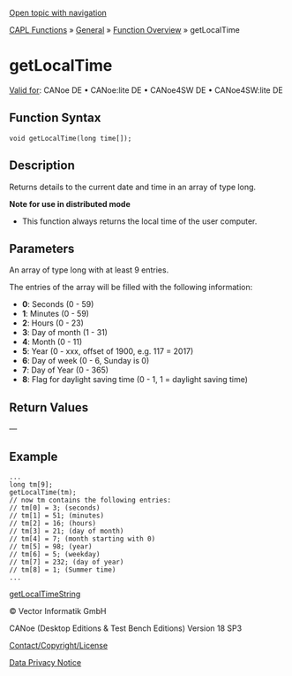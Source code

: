 [Open topic with navigation](../../../../../CANoeDEFamily.htm#Topics/CAPLFunctions/Other/Functions/CAPLfunctionGetLocalTime.md)

[CAPL Functions](../../CAPLfunctions.md) » [General](../CAPLGeneralStartPage.md) » [Function Overview](../CAPLfunctionsGeneralOverview.md) » getLocalTime

# getLocalTime

[Valid for](../../../Shared/FeatureAvailability.md): CANoe DE • CANoe:lite DE • CANoe4SW DE • CANoe4SW:lite DE

## Function Syntax

```plaintext
void getLocalTime(long time[]);
```

## Description

Returns details to the current date and time in an array of type long.

**Note for use in distributed mode**

- This function always returns the local time of the user computer.

## Parameters

An array of type long with at least 9 entries.

The entries of the array will be filled with the following information:

- **0**: Seconds (0 - 59)
- **1**: Minutes (0 - 59)
- **2**: Hours (0 - 23)
- **3**: Day of month (1 - 31)
- **4**: Month (0 - 11)
- **5**: Year (0 - xxx, offset of 1900, e.g. 117 = 2017)
- **6**: Day of week (0 - 6, Sunday is 0)
- **7**: Day of Year (0 - 365)
- **8**: Flag for daylight saving time (0 - 1, 1 = daylight saving time)

## Return Values

—

## Example

```plaintext
...
long tm[9];
getLocalTime(tm);
// now tm contains the following entries:
// tm[0] = 3; (seconds)
// tm[1] = 51; (minutes)
// tm[2] = 16; (hours)
// tm[3] = 21; (day of month)
// tm[4] = 7; (month starting with 0)
// tm[5] = 98; (year)
// tm[6] = 5; (weekday)
// tm[7] = 232; (day of year)
// tm[8] = 1; (Summer time)
...
```

[getLocalTimeString](CAPLfunctionGetLocalTimeString.md)

© Vector Informatik GmbH

CANoe (Desktop Editions & Test Bench Editions) Version 18 SP3

[Contact/Copyright/License](../../../Shared/ContactCopyrightLicense.md)

[Data Privacy Notice](https://www.vector.com/int/en/company/get-info/privacy-policy/)